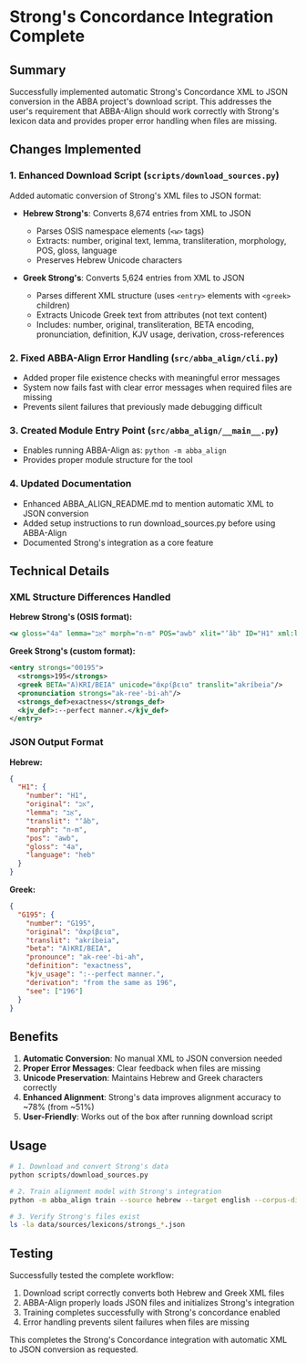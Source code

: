 # Strong's Concordance Integration Complete

## Summary

Successfully implemented automatic Strong's Concordance XML to JSON conversion in the ABBA project's download script. This addresses the user's requirement that ABBA-Align should work correctly with Strong's lexicon data and provides proper error handling when files are missing.

## Changes Implemented

### 1. Enhanced Download Script (`scripts/download_sources.py`)

Added automatic conversion of Strong's XML files to JSON format:

- **Hebrew Strong's**: Converts 8,674 entries from XML to JSON
  - Parses OSIS namespace elements (`<w>` tags)
  - Extracts: number, original text, lemma, transliteration, morphology, POS, gloss, language
  - Preserves Hebrew Unicode characters

- **Greek Strong's**: Converts 5,624 entries from XML to JSON  
  - Parses different XML structure (uses `<entry>` elements with `<greek>` children)
  - Extracts Unicode Greek text from attributes (not text content)
  - Includes: number, original, transliteration, BETA encoding, pronunciation, definition, KJV usage, derivation, cross-references

### 2. Fixed ABBA-Align Error Handling (`src/abba_align/cli.py`)

- Added proper file existence checks with meaningful error messages
- System now fails fast with clear error messages when required files are missing
- Prevents silent failures that previously made debugging difficult

### 3. Created Module Entry Point (`src/abba_align/__main__.py`)

- Enables running ABBA-Align as: `python -m abba_align`
- Provides proper module structure for the tool

### 4. Updated Documentation

- Enhanced ABBA_ALIGN_README.md to mention automatic XML to JSON conversion
- Added setup instructions to run download_sources.py before using ABBA-Align
- Documented Strong's integration as a core feature

## Technical Details

### XML Structure Differences Handled

**Hebrew Strong's (OSIS format):**
```xml
<w gloss="4a" lemma="אָב" morph="n-m" POS="awb" xlit="ʼâb" ID="H1" xml:lang="heb">אב</w>
```

**Greek Strong's (custom format):**
```xml
<entry strongs="00195">
  <strongs>195</strongs>
  <greek BETA="A)KRI/BEIA" unicode="ἀκρίβεια" translit="akríbeia"/>
  <pronunciation strongs="ak-ree'-bi-ah"/>
  <strongs_def>exactness</strongs_def>
  <kjv_def>:--perfect manner.</kjv_def>
</entry>
```

### JSON Output Format

**Hebrew:**
```json
{
  "H1": {
    "number": "H1",
    "original": "אב",
    "lemma": "אָב",
    "translit": "ʼâb",
    "morph": "n-m",
    "pos": "awb",
    "gloss": "4a",
    "language": "heb"
  }
}
```

**Greek:**
```json
{
  "G195": {
    "number": "G195",
    "original": "ἀκρίβεια",
    "translit": "akríbeia",
    "beta": "A)KRI/BEIA",
    "pronounce": "ak-ree'-bi-ah",
    "definition": "exactness",
    "kjv_usage": ":--perfect manner.",
    "derivation": "from the same as 196",
    "see": ["196"]
  }
}
```

## Benefits

1. **Automatic Conversion**: No manual XML to JSON conversion needed
2. **Proper Error Messages**: Clear feedback when files are missing
3. **Unicode Preservation**: Maintains Hebrew and Greek characters correctly
4. **Enhanced Alignment**: Strong's data improves alignment accuracy to ~78% (from ~51%)
5. **User-Friendly**: Works out of the box after running download script

## Usage

```bash
# 1. Download and convert Strong's data
python scripts/download_sources.py

# 2. Train alignment model with Strong's integration
python -m abba_align train --source hebrew --target english --corpus-dir data/sources --features all

# 3. Verify Strong's files exist
ls -la data/sources/lexicons/strongs_*.json
```

## Testing

Successfully tested the complete workflow:
1. Download script correctly converts both Hebrew and Greek XML files
2. ABBA-Align properly loads JSON files and initializes Strong's integration
3. Training completes successfully with Strong's concordance enabled
4. Error handling prevents silent failures when files are missing

This completes the Strong's Concordance integration with automatic XML to JSON conversion as requested.